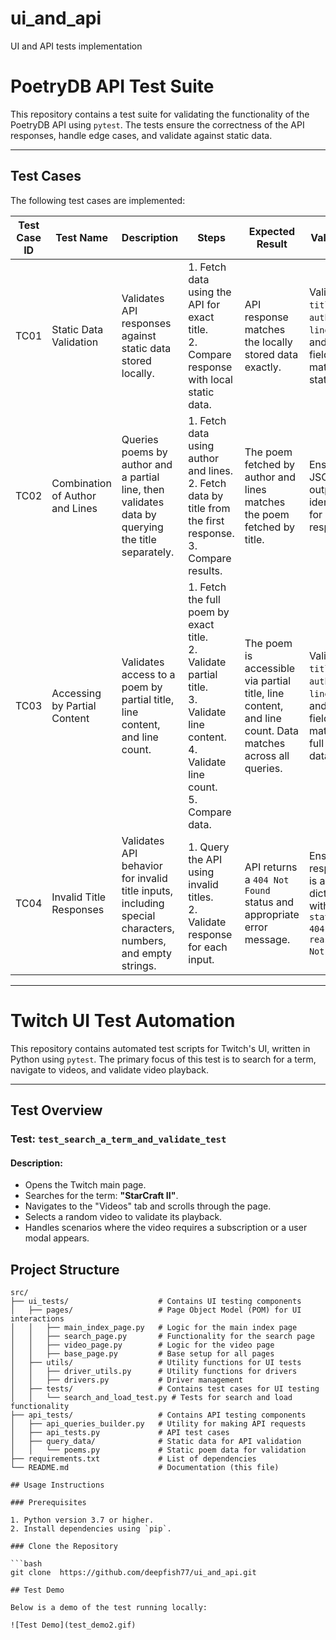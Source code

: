 # ui_and_api
UI and API tests implementation
# PoetryDB API Test Suite

This repository contains a test suite for validating the functionality of the PoetryDB API using `pytest`. The tests ensure the correctness of the API responses, handle edge cases, and validate against static data.

---

## Test Cases

The following test cases are implemented:

| Test Case ID | Test Name                         | Description                                                                                                       | Steps                                                                                                           | Expected Result                                                                                                     | Validation                                                                                                           |
|--------------|-----------------------------------|-------------------------------------------------------------------------------------------------------------------|----------------------------------------------------------------------------------------------------------------|---------------------------------------------------------------------------------------------------------------------|---------------------------------------------------------------------------------------------------------------------|
| TC01         | Static Data Validation           | Validates API responses against static data stored locally.                                                       | 1. Fetch data using the API for exact title.<br>2. Compare response with local static data.                     | API response matches the locally stored data exactly.                                                               | Validate `title`, `author`, `linecount`, and `lines` fields match the static data.                                   |
| TC02         | Combination of Author and Lines  | Queries poems by author and a partial line, then validates data by querying the title separately.                 | 1. Fetch data using author and lines.<br>2. Fetch data by title from the first response.<br>3. Compare results. | The poem fetched by author and lines matches the poem fetched by title.                                             | Ensure JSON output is identical for both responses.                                                                 |
| TC03         | Accessing by Partial Content     | Validates access to a poem by partial title, line content, and line count.                                        | 1. Fetch the full poem by exact title.<br>2. Validate partial title.<br>3. Validate line content.<br>4. Validate line count.<br>5. Compare data. | The poem is accessible via partial title, line content, and line count. Data matches across all queries.            | Validate `title`, `author`, `linecount`, and `lines` fields match the full poem data.                                |
| TC04         | Invalid Title Responses          | Validates API behavior for invalid title inputs, including special characters, numbers, and empty strings.        | 1. Query the API using invalid titles.<br>2. Validate response for each input.                                  | API returns a `404 Not Found` status and appropriate error message.                                                 | Ensure response is a dictionary with `status: 404` and `reason: Not found`.                                         |

---




# Twitch UI Test Automation

This repository contains automated test scripts for Twitch's UI, written in Python using `pytest`. The primary focus of this test is to search for a term, navigate to videos, and validate video playback.

---

## **Test Overview**

### Test: `test_search_a_term_and_validate_test`

#### Description:
- Opens the Twitch main page.
- Searches for the term: **"StarCraft II"**.
- Navigates to the "Videos" tab and scrolls through the page.
- Selects a random video to validate its playback.
- Handles scenarios where the video requires a subscription or a user modal appears.

## Project Structure

```plaintext
src/
├── ui_tests/                    # Contains UI testing components
│   ├── pages/                   # Page Object Model (POM) for UI interactions
│   │   ├── main_index_page.py   # Logic for the main index page
│   │   ├── search_page.py       # Functionality for the search page
│   │   ├── video_page.py        # Logic for the video page
│   │   ├── base_page.py         # Base setup for all pages
│   ├── utils/                   # Utility functions for UI tests
│   │   ├── driver_utils.py      # Utility functions for drivers
│   │   ├── drivers.py           # Driver management
│   ├── tests/                   # Contains test cases for UI testing
│   │   └── search_and_load_test.py # Tests for search and load functionality
├── api_tests/                   # Contains API testing components
│   ├── api_queries_builder.py   # Utility for making API requests
│   ├── api_tests.py             # API test cases
│   ├── query_data/              # Static data for API validation
│   │   └── poems.py             # Static poem data for validation
├── requirements.txt             # List of dependencies
└── README.md                    # Documentation (this file)

## Usage Instructions

### Prerequisites

1. Python version 3.7 or higher.
2. Install dependencies using `pip`.

### Clone the Repository

```bash
git clone  https://github.com/deepfish77/ui_and_api.git

## Test Demo

Below is a demo of the test running locally:

![Test Demo](test_demo2.gif)